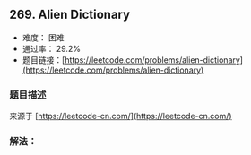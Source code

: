 ## 269. Alien Dictionary

- 难度： 困难
- 通过率： 29.2%
- 题目链接：[https://leetcode.com/problems/alien-dictionary](https://leetcode.com/problems/alien-dictionary)


### 题目描述

来源于 [https://leetcode-cn.com/](https://leetcode-cn.com/)



### 解法：